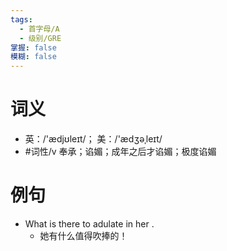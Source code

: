 ```yaml
---
tags:
  - 首字母/A
  - 级别/GRE
掌握: false
模糊: false
---
```

# 词义
- 英：/'ædjʊleɪt/； 美：/'ædʒəˌleɪt/
- #词性/v  奉承；谄媚；成年之后才谄媚；极度谄媚
# 例句
- What is there to adulate in her .
	- 她有什么值得吹捧的！
